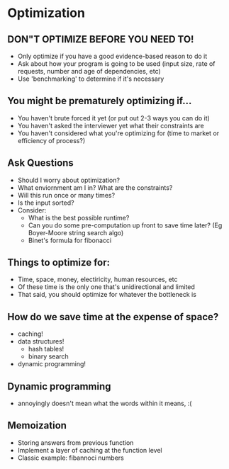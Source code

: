 # Optimization

## DON"T OPTIMIZE BEFORE YOU NEED TO!
- Only optimize if you have a good evidence-based reason to do it
- Ask about how your program is going to be used (input size, rate of requests, number and age of dependencies, etc)
- Use 'benchmarking' to determine if it's necessary


## You might be prematurely optimizing if...
- You haven't brute forced it yet (or put out 2-3 ways you can do it)
- You haven't asked the interviewer yet what their constraints are
- You haven't considered what you're optimizing for (time to market or efficiency of process?)

## Ask Questions
- Should I worry about optimization?
- What enviornment am I in? What are the constraints?
- Will this run once or many times?
- Is the input sorted?
- Consider: 
	- What is the best possible runtime?
	- Can you do some pre-computation up front to save time later? (Eg Boyer-Moore string search algo)
	- Binet's formula for fibonacci 

## Things to optimize for:
- Time, space, money, electiricity, human resources, etc
- Of these time is the only one that's unidirectional and limited
- That said, you should optimize for whatever the bottleneck is

## How do we save time at the expense of space?
- caching!
- data structures!
	- hash tables!
	- binary search
- dynamic programming!

## Dynamic programming
- annoyingly doesn't mean what the words within it means, :(

## Memoization 
- Storing answers from previous function
- Implement a layer of caching at the function level
- Classic example: fibannoci numbers



